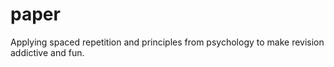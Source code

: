 # paper
Applying spaced repetition and principles from psychology to make revision addictive and fun.